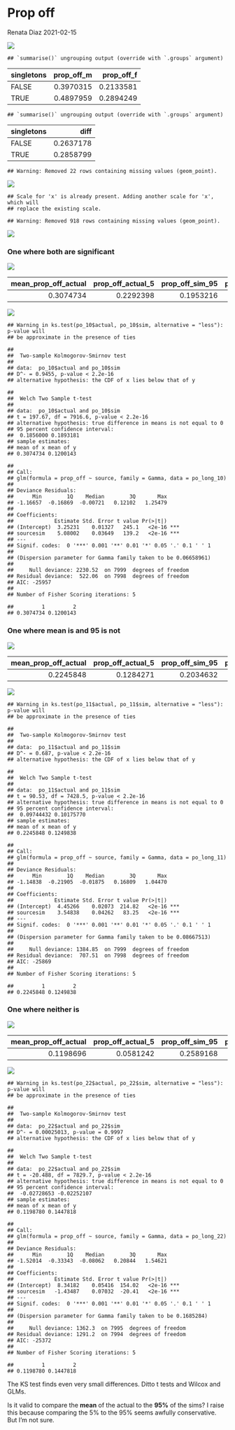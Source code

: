 Prop off
================
Renata Diaz
2021-02-15

![](prop_off_prelim_results_files/figure-gfm/unnamed-chunk-1-1.png)<!-- -->

    ## `summarise()` ungrouping output (override with `.groups` argument)

<div class="kable-table">

| singletons | prop\_off\_m | prop\_off\_f |
| :--------- | -----------: | -----------: |
| FALSE      |    0.3970315 |    0.2133581 |
| TRUE       |    0.4897959 |    0.2894249 |

</div>

    ## `summarise()` ungrouping output (override with `.groups` argument)

<div class="kable-table">

| singletons |      diff |
| :--------- | --------: |
| FALSE      | 0.2637178 |
| TRUE       | 0.2858799 |

</div>

    ## Warning: Removed 22 rows containing missing values (geom_point).

![](prop_off_prelim_results_files/figure-gfm/unnamed-chunk-1-2.png)<!-- -->

    ## Scale for 'x' is already present. Adding another scale for 'x', which will
    ## replace the existing scale.

    ## Warning: Removed 918 rows containing missing values (geom_point).

![](prop_off_prelim_results_files/figure-gfm/unnamed-chunk-1-3.png)<!-- -->

### One where both are significant

![](prop_off_prelim_results_files/figure-gfm/unnamed-chunk-2-1.png)<!-- -->

<div class="kable-table">

| mean\_prop\_off\_actual | prop\_off\_actual\_5 | prop\_off\_sim\_95 | prop\_off\_sim\_95\_1t |
| ----------------------: | -------------------: | -----------------: | ---------------------: |
|               0.3074734 |            0.2292398 |          0.1953216 |              0.5214008 |

</div>

![](prop_off_prelim_results_files/figure-gfm/unnamed-chunk-2-2.png)<!-- -->

    ## Warning in ks.test(po_10$actual, po_10$sim, alternative = "less"): p-value will
    ## be approximate in the presence of ties

    ## 
    ##  Two-sample Kolmogorov-Smirnov test
    ## 
    ## data:  po_10$actual and po_10$sim
    ## D^- = 0.9455, p-value < 2.2e-16
    ## alternative hypothesis: the CDF of x lies below that of y

    ## 
    ##  Welch Two Sample t-test
    ## 
    ## data:  po_10$actual and po_10$sim
    ## t = 197.67, df = 7916.6, p-value < 2.2e-16
    ## alternative hypothesis: true difference in means is not equal to 0
    ## 95 percent confidence interval:
    ##  0.1856000 0.1893181
    ## sample estimates:
    ## mean of x mean of y 
    ## 0.3074734 0.1200143

    ## 
    ## Call:
    ## glm(formula = prop_off ~ source, family = Gamma, data = po_long_10)
    ## 
    ## Deviance Residuals: 
    ##      Min        1Q    Median        3Q       Max  
    ## -1.16657  -0.16869  -0.00721   0.12102   1.25479  
    ## 
    ## Coefficients:
    ##             Estimate Std. Error t value Pr(>|t|)    
    ## (Intercept)  3.25231    0.01327   245.1   <2e-16 ***
    ## sourcesim    5.08002    0.03649   139.2   <2e-16 ***
    ## ---
    ## Signif. codes:  0 '***' 0.001 '**' 0.01 '*' 0.05 '.' 0.1 ' ' 1
    ## 
    ## (Dispersion parameter for Gamma family taken to be 0.06658961)
    ## 
    ##     Null deviance: 2230.52  on 7999  degrees of freedom
    ## Residual deviance:  522.06  on 7998  degrees of freedom
    ## AIC: -25957
    ## 
    ## Number of Fisher Scoring iterations: 5

    ##         1         2 
    ## 0.3074734 0.1200143

### One where mean is and 95 is not

![](prop_off_prelim_results_files/figure-gfm/unnamed-chunk-3-1.png)<!-- -->

<div class="kable-table">

| mean\_prop\_off\_actual | prop\_off\_actual\_5 | prop\_off\_sim\_95 | prop\_off\_sim\_95\_1t |
| ----------------------: | -------------------: | -----------------: | ---------------------: |
|               0.2245848 |            0.1284271 |          0.2034632 |              0.6315789 |

</div>

![](prop_off_prelim_results_files/figure-gfm/unnamed-chunk-3-2.png)<!-- -->

    ## Warning in ks.test(po_11$actual, po_11$sim, alternative = "less"): p-value will
    ## be approximate in the presence of ties

    ## 
    ##  Two-sample Kolmogorov-Smirnov test
    ## 
    ## data:  po_11$actual and po_11$sim
    ## D^- = 0.687, p-value < 2.2e-16
    ## alternative hypothesis: the CDF of x lies below that of y

    ## 
    ##  Welch Two Sample t-test
    ## 
    ## data:  po_11$actual and po_11$sim
    ## t = 90.53, df = 7428.5, p-value < 2.2e-16
    ## alternative hypothesis: true difference in means is not equal to 0
    ## 95 percent confidence interval:
    ##  0.09744432 0.10175770
    ## sample estimates:
    ## mean of x mean of y 
    ## 0.2245848 0.1249838

    ## 
    ## Call:
    ## glm(formula = prop_off ~ source, family = Gamma, data = po_long_11)
    ## 
    ## Deviance Residuals: 
    ##      Min        1Q    Median        3Q       Max  
    ## -1.14838  -0.21905  -0.01875   0.16809   1.04470  
    ## 
    ## Coefficients:
    ##             Estimate Std. Error t value Pr(>|t|)    
    ## (Intercept)  4.45266    0.02073  214.82   <2e-16 ***
    ## sourcesim    3.54838    0.04262   83.25   <2e-16 ***
    ## ---
    ## Signif. codes:  0 '***' 0.001 '**' 0.01 '*' 0.05 '.' 0.1 ' ' 1
    ## 
    ## (Dispersion parameter for Gamma family taken to be 0.08667513)
    ## 
    ##     Null deviance: 1384.85  on 7999  degrees of freedom
    ## Residual deviance:  707.51  on 7998  degrees of freedom
    ## AIC: -25869
    ## 
    ## Number of Fisher Scoring iterations: 5

    ##         1         2 
    ## 0.2245848 0.1249838

### One where neither is

![](prop_off_prelim_results_files/figure-gfm/unnamed-chunk-4-1.png)<!-- -->

<div class="kable-table">

| mean\_prop\_off\_actual | prop\_off\_actual\_5 | prop\_off\_sim\_95 | prop\_off\_sim\_95\_1t |
| ----------------------: | -------------------: | -----------------: | ---------------------: |
|               0.1198696 |            0.0581242 |          0.2589168 |              0.5958904 |

</div>

![](prop_off_prelim_results_files/figure-gfm/unnamed-chunk-4-2.png)<!-- -->

    ## Warning in ks.test(po_22$actual, po_22$sim, alternative = "less"): p-value will
    ## be approximate in the presence of ties

    ## 
    ##  Two-sample Kolmogorov-Smirnov test
    ## 
    ## data:  po_22$actual and po_22$sim
    ## D^- = 0.00025013, p-value = 0.9997
    ## alternative hypothesis: the CDF of x lies below that of y

    ## 
    ##  Welch Two Sample t-test
    ## 
    ## data:  po_22$actual and po_22$sim
    ## t = -20.488, df = 7829.7, p-value < 2.2e-16
    ## alternative hypothesis: true difference in means is not equal to 0
    ## 95 percent confidence interval:
    ##  -0.02728653 -0.02252107
    ## sample estimates:
    ## mean of x mean of y 
    ## 0.1198780 0.1447818

    ## 
    ## Call:
    ## glm(formula = prop_off ~ source, family = Gamma, data = po_long_22)
    ## 
    ## Deviance Residuals: 
    ##      Min        1Q    Median        3Q       Max  
    ## -1.52014  -0.33343  -0.08062   0.20844   1.54621  
    ## 
    ## Coefficients:
    ##             Estimate Std. Error t value Pr(>|t|)    
    ## (Intercept)  8.34182    0.05416  154.02   <2e-16 ***
    ## sourcesim   -1.43487    0.07032  -20.41   <2e-16 ***
    ## ---
    ## Signif. codes:  0 '***' 0.001 '**' 0.01 '*' 0.05 '.' 0.1 ' ' 1
    ## 
    ## (Dispersion parameter for Gamma family taken to be 0.1685284)
    ## 
    ##     Null deviance: 1362.3  on 7995  degrees of freedom
    ## Residual deviance: 1291.2  on 7994  degrees of freedom
    ## AIC: -25372
    ## 
    ## Number of Fisher Scoring iterations: 5

    ##         1         2 
    ## 0.1198780 0.1447818

The KS test finds even very small differences. Ditto t tests and Wilcox
and GLMs.

Is it valid to compare the **mean** of the actual to the **95%** of the
sims? I raise this because comparing the 5% to the 95% seems awfully
conservative. But I’m not sure.
